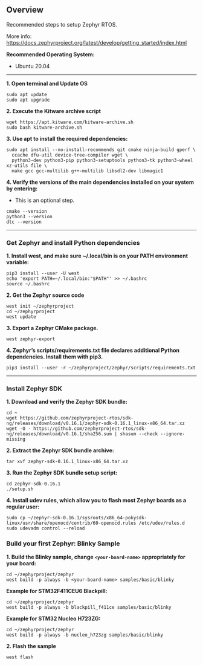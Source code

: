 ## Overview

Recommended steps to setup Zephyr RTOS.

More info: https://docs.zephyrproject.org/latest/develop/getting_started/index.html

**Recommended Operating System:**
* Ubuntu 20.04
***************************************

**1. Open terminal and Update OS**
```
sudo apt update
sudo apt upgrade
```

**2. Execute the Kitware archive script**

```
wget https://apt.kitware.com/kitware-archive.sh
sudo bash kitware-archive.sh
```

**3. Use apt to install the required dependencies:**
```
sudo apt install --no-install-recommends git cmake ninja-build gperf \
  ccache dfu-util device-tree-compiler wget \
  python3-dev python3-pip python3-setuptools python3-tk python3-wheel xz-utils file \
  make gcc gcc-multilib g++-multilib libsdl2-dev libmagic1
```

**4. Verify the versions of the main dependencies installed on your system by entering:**

* This is an optional step.
```
cmake --version
python3 --version
dtc --version
```
********************
### Get Zephyr and install Python dependencies
**1. Install west, and make sure ~/.local/bin is on your PATH environment variable:**
```
pip3 install --user -U west
echo 'export PATH=~/.local/bin:"$PATH"' >> ~/.bashrc
source ~/.bashrc
```
**2. Get the Zephyr source code**
```
west init ~/zephyrproject
cd ~/zephyrproject
west update
```

**3. Export a Zephyr CMake package.**
```
west zephyr-export
```

**4. Zephyr’s scripts/requirements.txt file declares additional Python dependencies. Install them with pip3.**
```
pip3 install --user -r ~/zephyrproject/zephyr/scripts/requirements.txt
```

********************
### Install Zephyr SDK
**1. Download and verify the Zephyr SDK bundle:**
```
cd ~
wget https://github.com/zephyrproject-rtos/sdk-ng/releases/download/v0.16.1/zephyr-sdk-0.16.1_linux-x86_64.tar.xz
wget -O - https://github.com/zephyrproject-rtos/sdk-ng/releases/download/v0.16.1/sha256.sum | shasum --check --ignore-missing
```

**2. Extract the Zephyr SDK bundle archive:**
```
tar xvf zephyr-sdk-0.16.1_linux-x86_64.tar.xz
```

**3. Run the Zephyr SDK bundle setup script:**
```
cd zephyr-sdk-0.16.1
./setup.sh
```

**4. Install udev rules, which allow you to flash most Zephyr boards as a regular user:**
```
sudo cp ~/zephyr-sdk-0.16.1/sysroots/x86_64-pokysdk-linux/usr/share/openocd/contrib/60-openocd.rules /etc/udev/rules.d
sudo udevadm control --reload
```

### Build your first Zephyr: Blinky Sample

**1. Build the Blinky sample, change `<your-board-name>` appropriately for your board:**

```
cd ~/zephyrproject/zephyr
west build -p always -b <your-board-name> samples/basic/blinky
```
**Example for STM32F411CEU6 Blackpill:**
```
cd ~/zephyrproject/zephyr
west build -p always -b blackpill_f411ce samples/basic/blinky
```
**Example for STM32 Nucleo H723ZG:**
```
cd ~/zephyrproject/zephyr
west build -p always -b nucleo_h723zg samples/basic/blinky
```

**2. Flash the sample**
```
west flash
```
